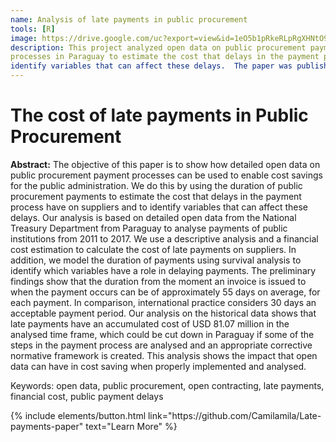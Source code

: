 ```yaml
---
name: Analysis of late payments in public procurement
tools: [R]
image: https://drive.google.com/uc?export=view&id=1eO5b1pRkeRLpRgXHNtO9ZzX2Uik7hGHZ
description: This project analyzed open data on public procurement payment
processes in Paraguay to estimate the cost that delays in the payment process have on suppliers and to
identify variables that can affect these delays.  The paper was published in the book ["Situating Open Data: Global Trends in Local Contexts"](https://www.africanminds.co.za/situation-open-data-global-trends-in-local-contexts/)
---
```


# The cost of late payments in Public Procurement

<b>Abstract:</b> The objective of this paper is to show how detailed open data on public procurement payment processes can be used to enable cost savings for the public administration. We do this by using the duration of public procurement payments to estimate the cost that delays in the payment process have on suppliers and to identify variables that can affect these delays.  Our analysis is based on detailed open data from the National Treasury Department from Paraguay to analyse payments of public institutions from 2011 to 2017.  We use a descriptive analysis and a financial cost estimation to calculate the cost of late payments on suppliers.  In addition, we model the duration of payments using survival analysis to identify which variables have a role in delaying payments. The preliminary findings show that the duration from the moment an invoice is issued to when the payment occurs can be of approximately 55 days on average, for each payment.  In comparison, international practice considers 30 days an acceptable payment period. Our analysis on the historical data shows that late payments have an accumulated cost of USD 81.07 million in the analysed time frame, which could be cut down in Paraguay if some of the steps in the payment process are analysed and an appropriate corrective normative framework is created. This analysis shows the impact that open data can have in cost saving when properly implemented and analysed.

 
Keywords: open data, public procurement, open contracting, late payments, financial cost, public payment delays


<p class="text-center">
{% include elements/button.html link="https://github.com/Camilamila/Late-payments-paper" text="Learn More" %}
</p>
